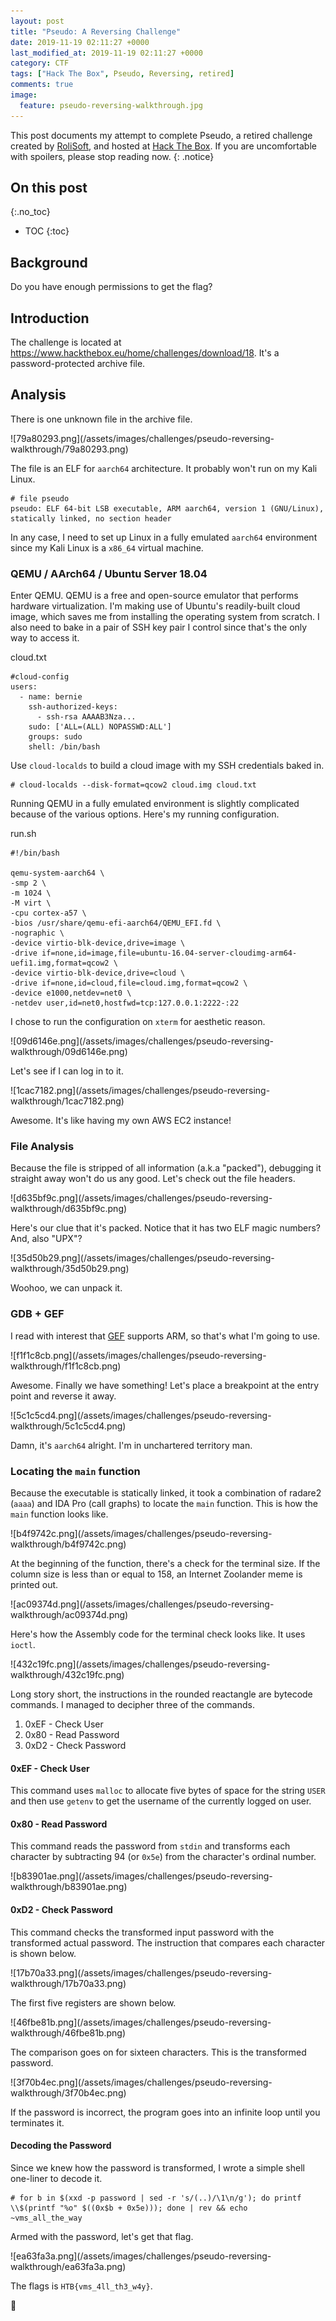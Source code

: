 ```yaml
---
layout: post
title: "Pseudo: A Reversing Challenge"
date: 2019-11-19 02:11:27 +0000
last_modified_at: 2019-11-19 02:11:27 +0000
category: CTF
tags: ["Hack The Box", Pseudo, Reversing, retired]
comments: true
image:
  feature: pseudo-reversing-walkthrough.jpg
---
```


This post documents my attempt to complete Pseudo, a retired challenge created by [RoliSoft][1], and hosted at [Hack The Box][2]. If you are uncomfortable with spoilers, please stop reading now.
{: .notice}

<!--more-->

## On this post
{:.no_toc}

* TOC
{:toc}

## Background

Do you have enough permissions to get the flag?

## Introduction

The challenge is located at https://www.hackthebox.eu/home/challenges/download/18. It\'s a password-protected archive file.

## Analysis

There is one unknown file in the archive file.

<a class="image-popup">
![79a80293.png](/assets/images/challenges/pseudo-reversing-walkthrough/79a80293.png)
</a>

The file is an ELF for `aarch64` architecture. It probably won't run on my Kali Linux.

```
# file pseudo
pseudo: ELF 64-bit LSB executable, ARM aarch64, version 1 (GNU/Linux), statically linked, no section header
```

In any case, I need to set up Linux in a fully emulated `aarch64` environment since my Kali Linux is a `x86_64` virtual machine.

### QEMU / AArch64 / Ubuntu Server 18.04

Enter QEMU. QEMU is a free and open-source emulator that performs hardware virtualization. I'm making use of Ubuntu's readily-built cloud image, which saves me from installing the operating system from scratch. I also need to bake in a pair of SSH key pair I control since that's the only way to access it.

<div class="filename"><span>cloud.txt</span></div>

```
#cloud-config
users:
  - name: bernie
    ssh-authorized-keys:
      - ssh-rsa AAAAB3Nza...
    sudo: ['ALL=(ALL) NOPASSWD:ALL']
    groups: sudo
    shell: /bin/bash
```

Use `cloud-localds` to build a cloud image with my SSH credentials baked in.

```
# cloud-localds --disk-format=qcow2 cloud.img cloud.txt
```

Running QEMU in a fully emulated environment is slightly complicated because of the various options. Here's my running configuration.

<div class="filename"><span>run.sh</span></div>

```
#!/bin/bash

qemu-system-aarch64 \
-smp 2 \
-m 1024 \
-M virt \
-cpu cortex-a57 \
-bios /usr/share/qemu-efi-aarch64/QEMU_EFI.fd \
-nographic \
-device virtio-blk-device,drive=image \
-drive if=none,id=image,file=ubuntu-16.04-server-cloudimg-arm64-uefi1.img,format=qcow2 \
-device virtio-blk-device,drive=cloud \
-drive if=none,id=cloud,file=cloud.img,format=qcow2 \
-device e1000,netdev=net0 \
-netdev user,id=net0,hostfwd=tcp:127.0.0.1:2222-:22
```

I chose to run the configuration on `xterm` for aesthetic reason.

<a class="image-popup">
![09d6146e.png](/assets/images/challenges/pseudo-reversing-walkthrough/09d6146e.png)
</a>

Let's see if I can log in to it.

<a class="image-popup">
![1cac7182.png](/assets/images/challenges/pseudo-reversing-walkthrough/1cac7182.png)
</a>

Awesome. It\'s like having my own AWS EC2 instance!

### File Analysis

Because the file is stripped of all information (a.k.a "packed"), debugging it straight away won't do us any good. Let's check out the file headers.

<a class="image-popup">
![d635bf9c.png](/assets/images/challenges/pseudo-reversing-walkthrough/d635bf9c.png)
</a>

Here's our clue that it's packed. Notice that it has two ELF magic numbers? And, also "UPX"?

<a class="image-popup">
![35d50b29.png](/assets/images/challenges/pseudo-reversing-walkthrough/35d50b29.png)
</a>

Woohoo, we can unpack it.

### GDB + GEF

I read with interest that [GEF](https://github.com/hugsy/gef) supports ARM, so that's what I'm going to use.

<a class="image-popup">
![f1f1c8cb.png](/assets/images/challenges/pseudo-reversing-walkthrough/f1f1c8cb.png)
</a>

Awesome. Finally we have something! Let's place a breakpoint at the entry point and reverse it away.

<a class="image-popup">
![5c1c5cd4.png](/assets/images/challenges/pseudo-reversing-walkthrough/5c1c5cd4.png)
</a>

Damn, it's `aarch64` alright. I'm in unchartered territory man.

### Locating the `main` function

Because the executable is statically linked, it took a combination of radare2 (`aaaa`) and IDA Pro (call graphs) to locate the `main` function. This is how the `main` function looks like.

<a class="image-popup">
![b4f9742c.png](/assets/images/challenges/pseudo-reversing-walkthrough/b4f9742c.png)
</a>

At the beginning of the function, there's a check for the terminal size. If the column size is less than or equal to 158, an Internet Zoolander meme is printed out.

<a class="image-popup">
![ac09374d.png](/assets/images/challenges/pseudo-reversing-walkthrough/ac09374d.png)
</a>

Here's how the Assembly code for the terminal check looks like. It uses `ioctl`.

<a class="image-popup">
![432c19fc.png](/assets/images/challenges/pseudo-reversing-walkthrough/432c19fc.png)
</a>

Long story short, the instructions in the rounded reactangle are bytecode commands. I managed to decipher three of the commands.

1. 0xEF - Check User
2. 0x80 - Read Password
3. 0xD2 - Check Password

#### 0xEF - Check User

This command uses `malloc` to allocate five bytes of space for the string `USER` and then use `getenv` to get the username of the currently logged on user.

#### 0x80 - Read Password

This command reads the password from `stdin` and transforms each character by subtracting 94 (or `0x5e`) from the character's ordinal number.

<a class="image-popup">
![b83901ae.png](/assets/images/challenges/pseudo-reversing-walkthrough/b83901ae.png)
</a>

#### 0xD2 - Check Password

This command checks the transformed input password with the transformed actual password. The instruction that compares each character is shown below.

<a class="image-popup">
![17b70a33.png](/assets/images/challenges/pseudo-reversing-walkthrough/17b70a33.png)
</a>

The first five registers are shown below.

<a class="image-popup">
![46fbe81b.png](/assets/images/challenges/pseudo-reversing-walkthrough/46fbe81b.png)
</a>

The comparison goes on for sixteen characters. This is the transformed password.

<a class="image-popup">
![3f70b4ec.png](/assets/images/challenges/pseudo-reversing-walkthrough/3f70b4ec.png)
</a>

If the password is incorrect, the program goes into an infinite loop until you terminates it.

#### Decoding the Password

Since we knew how the password is transformed, I wrote a simple shell one-liner to decode it.

```
# for b in $(xxd -p password | sed -r 's/(..)/\1\n/g'); do printf \\$(printf "%o" $((0x$b + 0x5e))); done | rev && echo
~vms_all_the_way
```

Armed with the password, let's get that flag.

<a class="image-popup">
![ea63fa3a.png](/assets/images/challenges/pseudo-reversing-walkthrough/ea63fa3a.png)
</a>

The flags is `HTB{vms_4ll_th3_w4y}`.

:dancer:

[1]: https://www.hackthebox.eu/home/users/profile/1178
[2]: https://www.hackthebox.eu/
